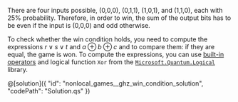 There are four inputs possible, (0,0,0), (0,1,1), (1,0,1), and (1,1,0), each with $25\%$ probability.
Therefore, in order to win, the sum of the output bits has to be even if the input is (0,0,0) and odd otherwise.

To check whether the win condition holds, you need to compute the expressions $r \vee s \vee t$ and $a \oplus b \oplus c$ and to compare them: if they are equal, the game is won. To compute the expressions, you can use [built-in operators](https://learn.microsoft.com/azure/quantum/user-guide/language/expressions/logicalexpressions) and logical function `Xor` from the [`Microsoft.Quantum.Logical`](https://learn.microsoft.com/qsharp/api/qsharp-lang/microsoft.quantum.logical/xor) library.

@[solution]({
    "id": "nonlocal_games__ghz_win_condition_solution",
    "codePath": "Solution.qs"
})
